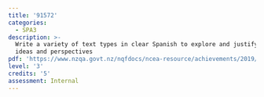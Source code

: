 ```yaml
---
title: '91572'
categories:
  - SPA3
description: >-
  Write a variety of text types in clear Spanish to explore and justify varied
  ideas and perspectives
pdf: 'https://www.nzqa.govt.nz/nqfdocs/ncea-resource/achievements/2019/as91572.pdf'
level: '3'
credits: '5'
assessment: Internal
---
```


